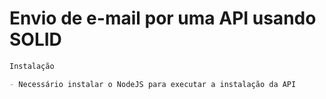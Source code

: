 # Envio de e-mail por uma API usando SOLID

```markdown
Instalação

- Necessário instalar o NodeJS para executar a instalação da API
